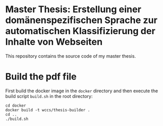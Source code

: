 # Master Thesis: Erstellung einer domänenspezifischen Sprache zur automatischen Klassifizierung der Inhalte von Webseiten

This repository contains the source code of my master thesis.

# Build the pdf file
First build the docker image in the `docker` directory and then execute the build script `build.sh` in the root directory:

```
cd docker
docker build -t wccs/thesis-builder .
cd ..
./build.sh
```
